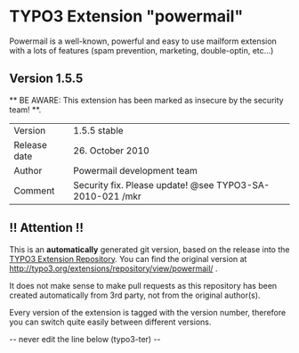 # TYPO3 Extension "powermail"
Powermail is a well-known, powerful and easy to use mailform extension with a lots of features (spam prevention, marketing, double-optin, etc...)

## Version 1.5.5
** BE AWARE: This extension has been marked as insecure by the security team! **.



<table>
	<tr><td>Version</td><td>1.5.5 stable</td></tr>
	<tr><td>Release date</td><td>26. October 2010</td></tr>
	<tr><td>Author</td><td>Powermail development team</td></tr>
	<tr><td>Comment</td><td>Security fix. Please update! @see TYPO3-SA-2010-021 /mkr</td></tr>
</table>

## !! Attention !!
This is an **automatically** generated git version, based on the release into the [TYPO3 Extension Repository](http://www.typo3.org/extensions/).
You can find the original version at http://typo3.org/extensions/repository/view/powermail/ .

It does not make sense to make pull requests as this repository has been created automatically from 3rd party, not from the original author(s).

Every version of the extension is tagged with the version number, therefore you can switch quite easily between different versions.


-- never edit the line below (typo3-ter) --
